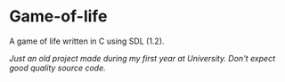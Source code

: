 # Game-of-life

A game of life written in C using SDL (1.2).

*Just an old project made during my first year at University. Don't expect good quality source code.*
